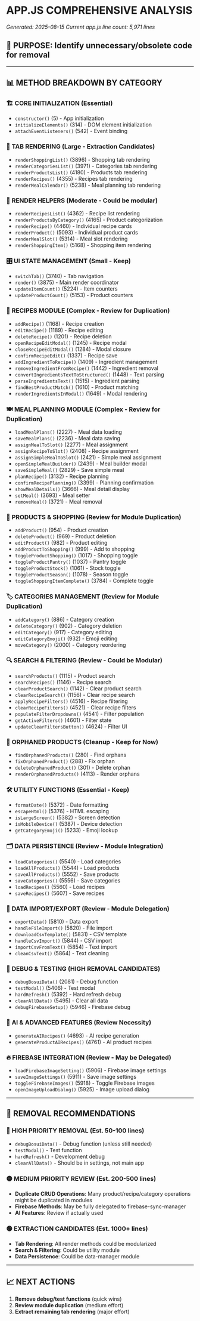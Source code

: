 # APP.JS COMPREHENSIVE ANALYSIS
*Generated: 2025-08-15*
*Current app.js line count: 5,971 lines*

## 🎯 PURPOSE: Identify unnecessary/obsolete code for removal

---

## 📊 **METHOD BREAKDOWN BY CATEGORY**

### 🏗️ **CORE INITIALIZATION (Essential)**
- `constructor()` (5) - App initialization
- `initializeElements()` (314) - DOM element initialization  
- `attachEventListeners()` (542) - Event binding

### 📱 **TAB RENDERING (Large - Extraction Candidates)**
- `renderShoppingList()` (3896) - Shopping tab rendering
- `renderCategoriesList()` (3971) - Categories tab rendering
- `renderProductsList()` (4180) - Products tab rendering  
- `renderRecipes()` (4355) - Recipes tab rendering
- `renderMealCalendar()` (5238) - Meal planning tab rendering

### 🔄 **RENDER HELPERS (Moderate - Could be modular)**
- `renderRecipesList()` (4362) - Recipe list rendering
- `renderProductsByCategory()` (4165) - Product categorization
- `renderRecipe()` (4460) - Individual recipe cards
- `renderProduct()` (5093) - Individual product cards  
- `renderMealSlot()` (5314) - Meal slot rendering
- `renderShoppingItem()` (5168) - Shopping item rendering

### 🎛️ **UI STATE MANAGEMENT (Small - Keep)**
- `switchTab()` (3740) - Tab navigation
- `render()` (3875) - Main render coordinator
- `updateItemCount()` (5224) - Item counters
- `updateProductCount()` (5153) - Product counters

### 📝 **RECIPES MODULE (Complex - Review for Duplication)**
- `addRecipe()` (1168) - Recipe creation
- `editRecipe()` (1189) - Recipe editing
- `deleteRecipe()` (1201) - Recipe deletion
- `openRecipeEditModal()` (1245) - Recipe modal
- `closeRecipeEditModal()` (1284) - Modal closure
- `confirmRecipeEdit()` (1337) - Recipe save
- `addIngredientToRecipe()` (1409) - Ingredient management
- `removeIngredientFromRecipe()` (1442) - Ingredient removal
- `convertIngredientsTextToStructured()` (1448) - Text parsing
- `parseIngredientsText()` (1515) - Ingredient parsing
- `findBestProductMatch()` (1610) - Product matching
- `renderIngredientsInModal()` (1649) - Modal rendering

### 🍽️ **MEAL PLANNING MODULE (Complex - Review for Duplication)**
- `loadMealPlans()` (2227) - Meal data loading
- `saveMealPlans()` (2236) - Meal data saving
- `assignMealToSlot()` (2277) - Meal assignment
- `assignRecipeToSlot()` (2408) - Recipe assignment
- `assignSimpleMealToSlot()` (2421) - Simple meal assignment
- `openSimpleMealBuilder()` (2439) - Meal builder modal
- `saveSimpleMeal()` (2829) - Save simple meal
- `planRecipe()` (3132) - Recipe planning
- `confirmRecipePlanning()` (3399) - Planning confirmation
- `showMealDetails()` (3666) - Meal detail display
- `setMeal()` (3693) - Meal setter
- `removeMeal()` (3721) - Meal removal

### 🛒 **PRODUCTS & SHOPPING (Review for Module Duplication)**
- `addProduct()` (954) - Product creation
- `deleteProduct()` (969) - Product deletion
- `editProduct()` (982) - Product editing
- `addProductToShopping()` (999) - Add to shopping
- `toggleProductShopping()` (1017) - Shopping toggle
- `toggleProductPantry()` (1037) - Pantry toggle
- `toggleProductStock()` (1061) - Stock toggle
- `toggleProductSeason()` (1078) - Season toggle
- `toggleShoppingItemComplete()` (3784) - Complete toggle

### 🏷️ **CATEGORIES MANAGEMENT (Review for Module Duplication)**
- `addCategory()` (886) - Category creation
- `deleteCategory()` (902) - Category deletion
- `editCategory()` (917) - Category editing
- `editCategoryEmoji()` (932) - Emoji editing
- `moveCategory()` (2000) - Category reordering

### 🔍 **SEARCH & FILTERING (Review - Could be Modular)**
- `searchProducts()` (1115) - Product search
- `searchRecipes()` (1146) - Recipe search
- `clearProductSearch()` (1142) - Clear product search
- `clearRecipeSearch()` (1156) - Clear recipe search
- `applyRecipeFilters()` (4516) - Recipe filtering
- `clearRecipeFilters()` (4521) - Clear recipe filters
- `populateFilterDropdowns()` (4541) - Filter population
- `getActiveFilters()` (4601) - Filter state
- `updateClearFiltersButton()` (4624) - Filter UI

### 🧹 **ORPHANED PRODUCTS (Cleanup - Keep for Now)**
- `findOrphanedProducts()` (280) - Find orphans
- `fixOrphanedProduct()` (288) - Fix orphan
- `deleteOrphanedProduct()` (301) - Delete orphan
- `renderOrphanedProducts()` (4113) - Render orphans

### 🛠️ **UTILITY FUNCTIONS (Essential - Keep)**
- `formatDate()` (5372) - Date formatting
- `escapeHtml()` (5376) - HTML escaping
- `isLargeScreen()` (5382) - Screen detection
- `isMobileDevice()` (5387) - Device detection
- `getCategoryEmoji()` (5233) - Emoji lookup

### 🗂️ **DATA PERSISTENCE (Review - Module Integration)**
- `loadCategories()` (5540) - Load categories
- `loadAllProducts()` (5544) - Load products
- `saveAllProducts()` (5552) - Save products
- `saveCategories()` (5556) - Save categories
- `loadRecipes()` (5560) - Load recipes
- `saveRecipes()` (5607) - Save recipes

### 🔄 **DATA IMPORT/EXPORT (Review - Module Delegation)**
- `exportData()` (5810) - Data export
- `handleFileImport()` (5820) - File import
- `downloadCsvTemplate()` (5831) - CSV template
- `handleCsvImport()` (5844) - CSV import
- `importCsvFromText()` (5854) - Text import
- `cleanCsvText()` (5864) - Text cleaning

### 🧪 **DEBUG & TESTING (HIGH REMOVAL CANDIDATES)**
- `debugBosuiData()` (2081) - Debug function
- `testModal()` (5406) - Test modal
- `hardRefresh()` (5392) - Hard refresh debug
- `clearAllData()` (5495) - Clear all data
- `debugFirebaseSetup()` (5946) - Firebase debug

### 🎯 **AI & ADVANCED FEATURES (Review Necessity)**
- `generateAIRecipes()` (4693) - AI recipe generation
- `generateProductAIRecipes()` (4761) - AI product recipes

### 🔥 **FIREBASE INTEGRATION (Review - May be Delegated)**
- `loadFirebaseImageSetting()` (5906) - Firebase image settings
- `saveImageSettings()` (5911) - Save image settings
- `toggleFirebaseImages()` (5918) - Toggle Firebase images
- `openImageUploadDialog()` (5925) - Image upload dialog

---

## 🎯 **REMOVAL RECOMMENDATIONS**

### 🚨 **HIGH PRIORITY REMOVAL (Est. 50-100 lines)**
- `debugBosuiData()` - Debug function (unless still needed)
- `testModal()` - Test function
- `hardRefresh()` - Development debug
- `clearAllData()` - Should be in settings, not main app

### 🟡 **MEDIUM PRIORITY REVIEW (Est. 200-500 lines)**
- **Duplicate CRUD Operations**: Many product/recipe/category operations might be duplicated in modules
- **Firebase Methods**: May be fully delegated to firebase-sync-manager
- **AI Features**: Review if actually used

### 🟢 **EXTRACTION CANDIDATES (Est. 1000+ lines)**
- **Tab Rendering**: All render methods could be modularized
- **Search & Filtering**: Could be utility module
- **Data Persistence**: Could be data-manager module

---

## 📈 **NEXT ACTIONS**

1. **Remove debug/test functions** (quick wins)
2. **Review module duplication** (medium effort)  
3. **Extract remaining tab rendering** (major effort)